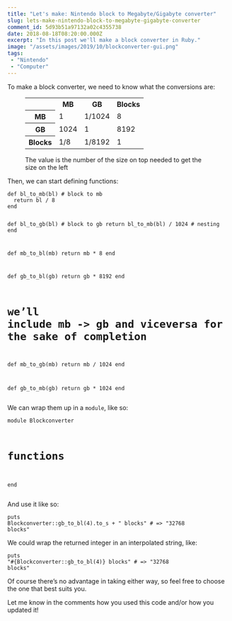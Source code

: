 ```yaml
---
title: "Let's make: Nintendo block to Megabyte/Gigabyte converter"
slug: lets-make-nintendo-block-to-megabyte-gigabyte-converter
comment_id: 5d93b51a97132a02c4355738
date: 2018-08-18T08:20:00.000Z
excerpt: "In this post we'll make a block converter in Ruby."
image: "/assets/images/2019/10/blockconverter-gui.png"
tags: 
 - "Nintendo"
 - "Computer"
---
```


<p>To make a block converter, we need to know what the conversions are:</p><!--kg-card-begin: html--><figure class="kg-card kg-card-hascaption">
    <table style="width: 100%">
        <tr>
            <td></td>
            <th>MB</th>
            <th>GB</th>
            <th>Blocks</th>
        </tr>
        <tr>
            <th>MB</th>
            <td>1</td>
            <td>1/1024</td>
            <td>8</td>
        </tr>
        <tr>
            <th>GB</th>
            <td>1024</td>
            <td>1</td>
            <td>8192</td>
        </tr>
        <tr>
            <th>Blocks</th>
            <td>1/8</td>
            <td>1/8192</td>
            <td>1</td>
        </tr>
    </table>
    <figcaption>The value is the number of the size on top needed to get the size on the left</figcaption>
</figure><!--kg-card-end: html--><p>Then, we can start defining functions:</p><pre><code class="language-ruby">def bl_to_mb(bl) # block to mb
  return bl / 8
end

def bl_to_gb(bl) # block to gb
  return bl_to_mb(bl) / 1024 # nesting
end

def mb_to_bl(mb)
  return mb * 8
end

def gb_to_bl(gb)
  return gb * 8192
end

# we’ll include mb -&gt; gb and viceversa for the sake of completion
def mb_to_gb(mb)
  return mb / 1024
end

def gb_to_mb(gb)
  return gb * 1024
end</code></pre><p>We can wrap them up in a <code>module</code>, like so:</p><pre><code class="language-ruby">module Blockconverter
  # functions
end</code></pre><p>And use it like so:</p><pre><code class="language-ruby">puts Blockconverter::gb_to_bl(4).to_s + " blocks" # =&gt; "32768 blocks"</code></pre><p>We could wrap the returned integer in an interpolated string, like:</p><pre><code class="language-ruby">puts "#{Blockconverter::gb_to_bl(4)} blocks" # =&gt; "32768 blocks"</code></pre><p>Of course there’s no advantage in taking either way, so feel free to choose the one that best suits you.</p><p>Let me know in the comments how you used this code and/or how you updated it!</p>